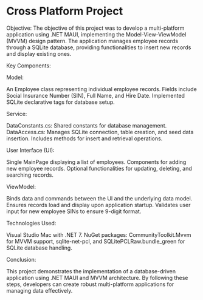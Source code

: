 # Cross Platform Project

Objective:
The objective of this project was to develop a multi-platform application using .NET MAUI, implementing the Model-View-ViewModel (MVVM) design pattern. The application manages employee records through a SQLite database, providing functionalities to insert new records and display existing ones.

Key Components:

Model:

An Employee class representing individual employee records.
Fields include Social Insurance Number (SIN), Full Name, and Hire Date.
Implemented SQLite declarative tags for database setup.

Service:

DataConstants.cs: Shared constants for database management.
DataAccess.cs: Manages SQLite connection, table creation, and seed data insertion.
Includes methods for insert and retrieval operations.

User Interface (UI):

Single MainPage displaying a list of employees.
Components for adding new employee records.
Optional functionalities for updating, deleting, and searching records.

ViewModel:

Binds data and commands between the UI and the underlying data model.
Ensures records load and display upon application startup.
Validates user input for new employee SINs to ensure 9-digit format.

Technologies Used:

Visual Studio Mac with .NET 7.
NuGet packages: CommunityToolkit.Mvvm for MVVM support, sqlite-net-pcl, and SQLitePCLRaw.bundle_green for SQLite database handling.

Conclusion:

This project demonstrates the implementation of a database-driven application using .NET MAUI and MVVM architecture. By following these steps, developers can create robust multi-platform applications for managing data effectively.
